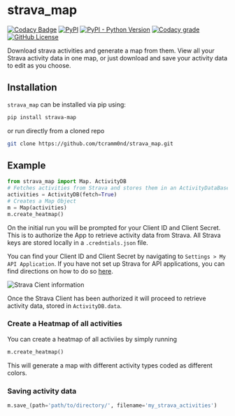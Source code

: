 # strava_map
[![Codacy Badge](https://api.codacy.com/project/badge/Grade/0504dabd5aa2478eb8e9042cd804c0b0)](https://app.codacy.com/gh/tcramm0nd/strava_map?utm_source=github.com&utm_medium=referral&utm_content=tcramm0nd/strava_map&utm_campaign=Badge_Grade_Settings)
[![PyPI](https://img.shields.io/pypi/v/strava-map)](https://pypi.org/project/strava-map/)
[![PyPI - Python Version](https://img.shields.io/pypi/pyversions/strava-map)](https://pypi.org/project/strava-map/)
[![Codacy grade](https://img.shields.io/codacy/grade/867cdf362b5d4470951f2da590356910)](https://www.codacy.com/gh/tcramm0nd/strava_map)
[![GitHub License](https://img.shields.io/github/license/tcramm0nd/strava_map)](https://github.com/tcramm0nd/strava_map/blob/main/LICENSE)

Download strava activities and generate a map from them. View all your Strava activity data in one map, or just download and save your activity data to edit as you choose.

## Installation
`strava_map` can be installed via pip using:

```bash 
pip install strava-map
```
or run directly from a cloned repo

```bash
git clone https://github.com/tcramm0nd/strava_map.git
```

## Example

```python
from strava_map import Map. ActivityDB
# Fetches activities from Strava and stores them in an ActivityDataBase
activities = ActivityDB(fetch=True)
# Creates a Map Object 
m = Map(activities)
m.create_heatmap()
```

On the initial run you will be prompted for your Client ID and Client Secret. This is to authorize the App to retrieve activity data from Strava. All Strava keys are stored locally in a `.credntials.json` file.

You can find your Client ID and Client Secret by navigating to `Settings > My API Application`. If you have not set up Strava for API applications, you can find directions on how to do so [here](https://developers.strava.com/docs/getting-started/#account).

![Strava Cient information](https://developers.strava.com/images/getting-started-1.png)

Once the Strava Client has been authorized it will proceed to retrieve activity data, stored in `ActivityDB.data`.

### Create a Heatmap of all activities
You can create a heatmap of all activiies by simply running
```python
m.create_heatmap()
```
This will generate a map with different activity types coded as different colors.

### Saving activity data
```python
m.save_(path='path/to/directory/', filename='my_strava_activities')
```